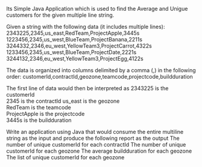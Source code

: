 Its Simple Java Application which is used to find the  Average and Unigue customers for the given multiple line string.


Given a string with the following data (it includes multiple lines): 
2343225,2345,us_east,RedTeam,ProjectApple,3445s 
1223456,2345,us_west,BlueTeam,ProjectBanana,2211s 
3244332,2346,eu_west,YellowTeam3,ProjectCarrot,4322s 
1233456,2345,us_west,BlueTeam,ProjectDate,2221s 
3244132,2346,eu_west,YellowTeam3,ProjectEgg,4122s 
 
The data is organized into columns delimited by a comma (,) in the following order: 
customerId,contractId,geozone,teamcode,projectcode,buildduration 
 
The first line of data would then be interpreted as 
2343225 is the customerId  
2345 is the contractId 
us_east is the geozone  
RedTeam is the teamcode  
ProjectApple is the projectcode  
3445s is the buildduration 
 
Write an application using Java that would consume the entire multiline string as the input 
and produce the following report as the output 
The number of unique customerId for each contractId 
The number of unique customerId for each geozone 
The average buildduration for each geozone 
The list of unique customerId for each geozone


